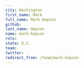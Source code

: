 ```yaml
---
city: Washington
first_name: Mark
full_name: Mark Hopson
github: 
last_name: Hopson
name: mark-hopson
role: 
state: D.C.
team: 
twitter: 
redirect_from: /team/mark-hopson
---
```

